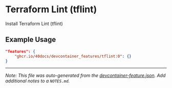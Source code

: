
# Terraform Lint (tflint)

Install Terraform Lint (tflint)

## Example Usage

```json
"features": {
    "ghcr.io/40docs/devcontainer_features/tflint:0": {}
}
```





---

_Note: This file was auto-generated from the [devcontainer-feature.json](https://github.com/40docs/devcontainer_features/blob/main/src/tflint/devcontainer-feature.json).  Add additional notes to a `NOTES.md`._

